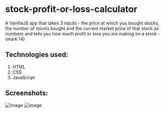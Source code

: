 # stock-profit-or-loss-calculator
A VanillaJS app that takes 3 inputs - the price at which you bought stocks, the number of stocks bought and the current market price of that stock as numbers and tells you how much profit or loss you are making on a stock - (mark 14)

## Technologies used:

1. HTML
1. CSS
1. JavaScript

## Screenshots:

![image](https://user-images.githubusercontent.com/58262449/131617022-d6288440-5c35-4bbc-bc1b-ccad2a9b1ec7.png)
![image](https://user-images.githubusercontent.com/58262449/131617051-4a6e10cf-aff3-477f-bb2a-5c444915ae07.png)
